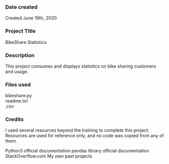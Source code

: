 ### Date created
Created June 16th, 2020

### Project Title
BikeShare Statistics

### Description
This project consumes and displays statistics on bike sharing customers and usage. 

### Files used
bikeshare.py<br>
readme.txt<br>
<city data>.csv<br>

### Credits
I used several resources beyond the training to complete this project. Resources are used for reference only, and no code was copied from any of them. 

Python3 official documentation
pandas library official documentation
StackOverflow.com
My own past projects

